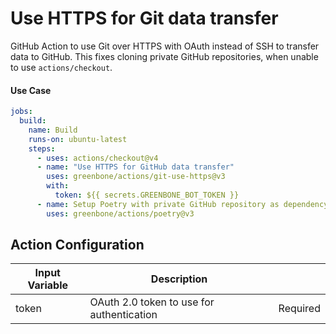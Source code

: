 # Use HTTPS for Git data transfer

GitHub Action to use Git over HTTPS with OAuth instead of SSH to transfer data to GitHub. This fixes cloning private GitHub repositories, when unable to use `actions/checkout`.

#### Use Case

```yaml
jobs:
  build:
    name: Build
    runs-on: ubuntu-latest
    steps:
      - uses: actions/checkout@v4
      - name: "Use HTTPS for GitHub data transfer"
        uses: greenbone/actions/git-use-https@v3
        with:
          token: ${{ secrets.GREENBONE_BOT_TOKEN }}
      - name: Setup Poetry with private GitHub repository as dependency
        uses: greenbone/actions/poetry@v3
```

## Action Configuration

| Input Variable          | Description                                                                     |          |
| ----------------------- | ------------------------------------------------------------------------------- | -------- |
| token                   | OAuth 2.0 token to use for authentication                                       | Required |
